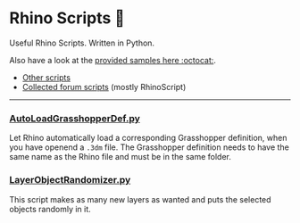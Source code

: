 # Rhino Scripts 🦏

Useful Rhino Scripts. Written in Python.  

Also have a look at the [provided samples here :octocat:](https://github.com/mcneel/rhino-developer-samples).

- [Other scripts](https://github.com/stgeorges/pythonscripts)
- [Collected forum scripts](https://github.com/kleerkoat/rhinoScripts) (mostly RhinoScript)

---

### [AutoLoadGrasshopperDef.py](https://github.com/runxel/rhino-scripts/blob/master/AutoLoadGrasshopperDef.py)
Let Rhino automatically load a corresponding Grasshopper definition, when you have openend a `.3dm` file. The Grasshopper definition needs to have the same name as the Rhino file and must be in the same folder.

### [LayerObjectRandomizer.py](https://github.com/runxel/rhino-scripts/blob/master/LayerObjectRandomizer.py)
This script makes as many new layers as wanted and puts the selected objects randomly in it.
